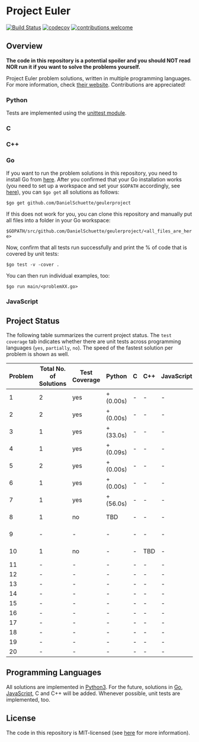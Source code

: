 # Project Euler

[![Build Status](https://travis-ci.org/PhilippSchuette/projecteuler.svg?branch=master)](https://travis-ci.org/PhilippSchuette/projecteuler) [![codecov](https://codecov.io/gh/PhilippSchuette/projecteuler/branch/master/graph/badge.svg)](https://codecov.io/gh/PhilippSchuette/projecteuler) [![contributions welcome](https://img.shields.io/badge/contributions-welcome-brightgreen.svg?style=flat)](https://github.com/dwyl/esta/issues)

## Overview

**The code in this repository is a potential spoiler and you should NOT read NOR run it if you want to solve the problems yourself.**

Project Euler problem solutions, written in multiple programming languages. For more information, check [their website](https://projecteuler.net/). Contributions are appreciated!

### Python

Tests are implemented using the [unittest module](https://docs.python.org/3/library/unittest.html).

### C

### C++

### Go

If you want to run the problem solutions in this repository, you need to install Go from [here](https://golang.org/). After you confirmed that your Go installation works (you need to set up a workspace and set your `$GOPATH` accordingly, see [here](https://golang.org/doc/code.html)), you can `$go get` all solutions as follows:

`$go get github.com/DanielSchuette/geulerproject`

If this does not work for you, you can clone this repository and manually put all files into a folder in your Go workspace:

`$GOPATH/src/github.com/DanielSchuette/geulerproject/<all_files_are_here>`

Now, confirm that all tests run successfully and print the % of code that is covered by unit tests:

`$go test -v -cover .`

You can then run individual examples, too:

`$go run main/<problemXX.go>`

### JavaScript


## Project Status

The following table summarizes the current project status. The `test coverage` tab indicates whether there are unit tests across programming languages (`yes`, `partially`, `no`). The speed of the fastest solution per problem is shown as well.

| Problem | Total No. of Solutions | Test Coverage |    Python | C | C++ | JavaScript |    Go |
| ------- | ---------------------- | ------------- | --------- |---| --- | ---------- | ----- |
|       1 |                      2 |           yes | + (0.00s) | - |  -  |     -      | + (s) |
|       2 |                      2 |           yes | + (0.00s) | - |  -  |     -      | + (s) |
|       3 |                      1 |           yes | + (33.0s) | - |  -  |     -      | + (s) |
|       4 |                      1 |           yes | + (0.09s) | - |  -  |     -      | + (s) |
|       5 |                      2 |           yes | + (0.00s) | - |  -  |     -      | + (s) |
|       6 |                      1 |           yes | + (0.00s) | - |  -  |     -      | + (s) |
|       7 |                      1 |           yes | + (56.0s) | - |  -  |     -      | + (s) |
|       8 |                      1 |            no |    TBD    | - |  -  |     -      | + (s) |
|       9 |                      - |             - |    -      | - |  -  |     -      | + (s) |
|      10 |                      1 |            no |    -      | - | TBD |     -      | + (s) |
|      11 |                      - |             - |    -      | - |  -  |     -      |    -  |
|      12 |                      - |             - |    -      | - |  -  |     -      |    -  |
|      13 |                      - |             - |    -      | - |  -  |     -      |    -  |
|      14 |                      - |             - |    -      | - |  -  |     -      |    -  |
|      15 |                      - |             - |    -      | - |  -  |     -      |    -  |
|      16 |                      - |             - |    -      | - |  -  |     -      |    -  |
|      17 |                      - |             - |    -      | - |  -  |     -      |    -  |
|      18 |                      - |             - |    -      | - |  -  |     -      |    -  |
|      19 |                      - |             - |    -      | - |  -  |     -      |    -  |
|      20 |                      - |             - |    -      | - |  -  |     -      |    -  |


## Programming Languages

All solutions are implemented in [Python3](https://www.python.org/). For the future, solutions in [Go](https://golang.org/), [JavaScript](https://www.javascript.com/), C and C++ will be added. Whenever possible, unit tests are implemented, too.

## License

The code in this repository is MIT-licensed (see [here](./LICENSE.md) for more information).
